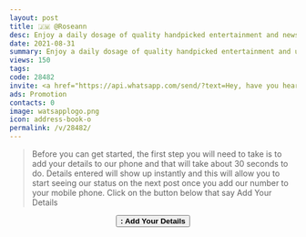 ```yaml
---
layout: post
title: 🇯🇲 @Roseann 
desc: Enjoy a daily dosage of quality handpicked entertainment and news Via our WhatsApp Status updates
date: 2021-08-31
summary: Enjoy a daily dosage of quality handpicked entertainment and upto 90 % discount off local deals Via your whatsApp status, Roseann iD code is 28482 a proud member since
views: 150
tags: 
code: 28482
invite: <a href="https://api.whatsapp.com/send/?text=Hey, have you heard about this WhatsApp TV. Check out their website https://www.watsapp.tv and if you want to join use my code 28482 because I'm a member" class="page-scroll">Invite Friends</a>
ads: Promotion
contacts: 0
image: watsapplogo.png
icon: address-book-o
permalink: /v/28482/
---
```



>Before you can get started, the first step you will need to take is to add your details to our phone and that will take about 30 seconds to do. Details entered will show up instantly and this will allow you to start seeing our status on the next post once you add our number to your mobile phone. Click on the button below that say Add Your Details
   
<center><a href="/v/28482/signup" class="page-scroll"><button class="btn btn-outline btn-xl" id="#signup"><strong><i class="fa fa-address-book-o"></i> : Add Your Details</strong></button></a></center>
                            
